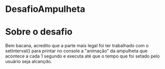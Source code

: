 # DesafioAmpulheta

# Sobre o desafio

Bem bacana, acredito que a parte mais legal foi ter trabalhado com o setInterval() para printar no console a "animação" da ampulheta que acontece a cada 1 segundo e executa até que o tempo que foi setado pelo usuário seja alcançdo.
